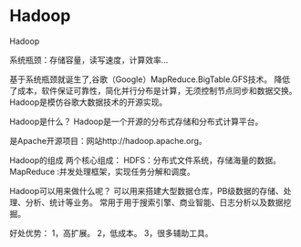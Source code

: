 # Hadoop
Hadoop

系统瓶颈：存储容量，读写速度，计算效率...

基于系统瓶颈就诞生了,谷歌（Google）MapReduce.BigTable.GFS技术。 降低了成本，软件保证可靠性，简化并行分布是计算，无须控制节点同步和数据交换。 Hadoop是模仿谷歌大数据技术的开源实现。

Hadoop是什么？
Hadoop是一个开源的分布式存储和分布式计算平台。

是Apache开源项目：网站http://hadoop.apache.org。

Hadoop的组成 两个核心组成： HDFS：分布式文件系统，存储海量的数据。 MapReduce :并发处理框架，实现任务分解和调度。

Hadoop可以用来做什么呢？ 可以用来搭建大型数据仓库，PB级数据的存储、处理、分析、统计等业务。 常用于用于搜索引擎、商业智能、日志分析以及数据挖掘。

好处优势： 1，高扩展。 2，低成本。 3，很多辅助工具。
